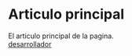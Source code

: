 # Articulo principal
El articulo principal de la pagina.<br />
[desarrollador](https://eudyvc.github.io/)
